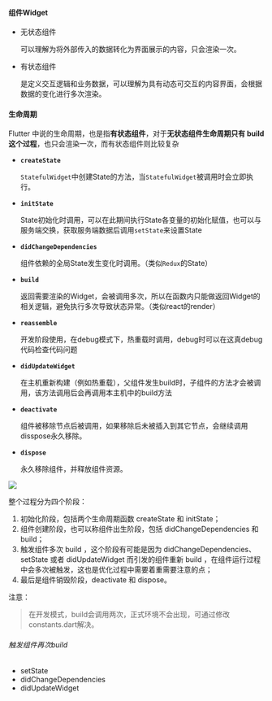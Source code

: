 #### 组件Widget

- 无状态组件

  可以理解为将外部传入的数据转化为界面展示的内容，只会渲染一次。

- 有状态组件

  是定义交互逻辑和业务数据，可以理解为具有动态可交互的内容界面，会根据数据的变化进行多次渲染。

#### 生命周期

Flutter 中说的生命周期，也是指**有状态组件**，对于**无状态组件生命周期只有 build 这个过程**，也只会渲染一次，而有状态组件则比较复杂

- **`createState`**  

  `StatefulWidget`中创建State的方法，当`StatefulWidget`被调用时会立即执行。

- **`initState`**

  State初始化时调用，可以在此期间执行State各变量的初始化赋值，也可以与服务端交换，获取服务端数据后调用`setState`来设置State

- **`didChangeDependencies`**

  组件依赖的全局State发生变化时调用。（类似`Redux`的State）

- **`build`**

  返回需要渲染的Widget，会被调用多次，所以在函数内只能做返回Widget的相关逻辑，避免执行多次导致状态异常。（类似react的render）

- **`reassemble`**

  开发阶段使用，在debug模式下，热重载时调用，debug时可以在这真debug代码检查代码问题

- **`didUpdateWidget`**

  在主机重新构建（例如热重载），父组件发生build时，子组件的方法才会被调用，该方法调用后会再调用本主机中的build方法

- **`deactivate`**

  组件被移除节点后被调用，如果移除后未被插入到其它节点，会继续调用disspose永久移除。

- **`dispose`**

  永久移除组件，并释放组件资源。

![](http://qeafqm9zu.bkt.clouddn.com/imgs/Flutter%E7%94%9F%E5%91%BD%E5%91%A8%E6%9C%9F.png)

整个过程分为四个阶段：

1. 初始化阶段，包括两个生命周期函数 createState 和 initState；
2. 组件创建阶段，也可以称组件出生阶段，包括 didChangeDependencies 和 build；
3. 触发组件多次 build ，这个阶段有可能是因为 didChangeDependencies、setState 或者 didUpdateWidget 而引发的组件重新 build ，在组件运行过程中会多次被触发，这也是优化过程中需要着重需要注意的点；
4. 最后是组件销毁阶段，deactivate 和 dispose。

注意：

> 在开发模式，build会调用两次，正式环境不会出现，可通过修改constants.dart解决。



###### 触发组件再次build

- setState
- didChangeDependencies
- didUpdateWidget 